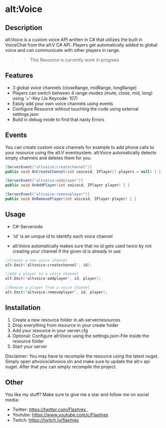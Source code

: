 # alt:Voice

## Description

alt:Voice is a custom voice API written in C# that utilizes the built in VoiceChat from the alt:V C# API.
Players get automatically added to global voice and can communicate with other players in range.

>> This Resource is currently work in progress

## Features

* 3 global voice channels (closeRange, midRange, longRange)
* Players can switch between 4 range-modes (mute, close, mid, long) using '+'-Key (Js Keycode: 107)
* Easily add your own voice channels using events
* Configure Resource without touching the code using external settings.json
* Build in debug mode to find that nasty Errors

## Events

You can create custom voice channels for example to add phone calls to your resource using the alt:V eventsystem.
alt:Voice automatically detects empty channels and deletes them for you.

```csharp
[ServerEvent("altvoice:createchannel")]
public void OnCreateChannel(int voiceid, IPlayer[] players = null) { }

[ServerEvent("altvoice:addplayer")]
public void OnAddPlayer(int voiceid, IPlayer player) { }

[ServerEvent("altvoice:removeplayer")]
public void OnRemovePlayer(int voiceid, IPlayer player) { }
```

## Usage

* C#-Serverside

* 'id' is an unique id to identify each voice channel
* alt:Voice automatically makes sure that no id gets used twice by not creating your channel if the given id is already in use

```csharp
//Create a new voice channel
alt.Emit('altvoice:createchannel', id); 

//Add a player to a voice channel
alt.Emit('altvoice:addplayer', id, player);

//Remove a player from a voice channel
alt.Emit('altvoice:removeplayer', id, player);
```

## Installation

1. Create a new resource folder in alt-server/resources
2. Drop everything from resource in your create folder
3. Add your resource in your server.cfg
4. Optional: Configure alt:Voice using the settings.json-File inside the resource folder
5. Start your server

Disclaimer: You may have to recompile the resource using the latest nuget.
Simply open altvoice/altvoice.sln and make sure to update the alt:v api nuget.
After that you can simply recompile the project.

## Other

You like my stuff?
Make sure to give me a star and follow me on social media:
* Twitter: https://twitter.com/Flashrex_
* Youtube: https://www.youtube.com/c/Flashrex
* Twitch: https://twitch.tv/flashrex
